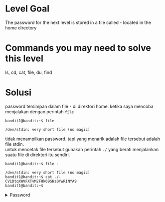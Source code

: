 # Level Goal
The password for the next level is stored in a file called - located in the home directory

# Commands you may need to solve this level
ls, cd, cat, file, du, find

# Solusi
password tersimpan dalam file **-** di direktori home. ketika saya mencoba menjalakan dengan perintah ```file```
```
bandit1@bandit:~$ file -

/dev/stdin: very short file (no magic)
```
tidak menampilkan password. tapi yang menarik adalah file tersebut adalah file stdin.\
untuk mencetak file tersebut gunakan perintah ```./``` yang berati menjalankan suatu file di direktori itu sendiri.
```
bandit1@bandit:~$ file -

/dev/stdin: very short file (no magic)
bandit1@bandit:~$ cat ./-
CV1DtqXWVFXTvM2F0k09SHz0YwRINYA9
bandit1@bandit:~$ 
```
<details>
<summary>Password</summary>
CV1DtqXWVFXTvM2F0k09SHz0YwRINYA9
</details>